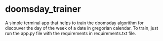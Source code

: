 # doomsday_trainer
A simple terminal app that helps to train the doomsday algorithm for discouver the day of the week of a date in gregorian calendar.
To train, just run the app.py file with the requirements in requirements.txt file.
